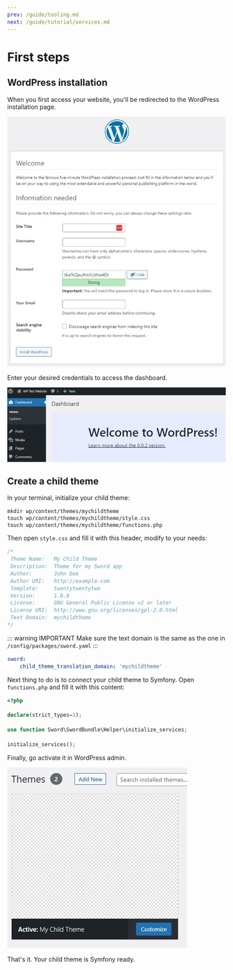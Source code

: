 ```yaml
---
prev: /guide/tooling.md
next: /guide/tutorial/services.md
---
```


# First steps

## WordPress installation

When you first access your website, you'll be redirected to the WordPress installation page.

![WordPress installation page](/images/wordpress-installation.jpg)

Enter your desired credentials to access the dashboard.

![WordPress dashboard](/images/wordpress-dashboard.jpg)

## Create a child theme

In your terminal, initialize your child theme:

```bash:no-line-numbers
mkdir wp/content/themes/mychildtheme
touch wp/content/themes/mychildtheme/style.css
touch wp/content/themes/mychildtheme/functions.php
```

Then open `style.css` and fill it with this header, modify to your needs:

```css
/*
 Theme Name:   My Child Theme
 Description:  Theme for my Sword app
 Author:       John Doe
 Author URI:   http://example.com
 Template:     twentytwentytwo
 Version:      1.0.0
 License:      GNU General Public License v2 or later
 License URI:  http://www.gnu.org/licenses/gpl-2.0.html
 Text Domain:  mychildtheme
*/
```

::: warning IMPORTANT
Make sure the text domain is the same as the one in `/config/packages/sword.yaml`
:::

```yaml
sword:
    child_theme_translation_domain: 'mychildtheme'
```

Next thing to do is to connect your child theme to Symfony. Open `functions.php` and fill it with this content:

```php
<?php

declare(strict_types=1);

use function Sword\SwordBundle\Helper\initialize_services;

initialize_services();
```

Finally, go activate it in WordPress admin.

![WordPress theme](/images/wordpress-child-theme.jpg)

That's it. Your child theme is Symfony ready.